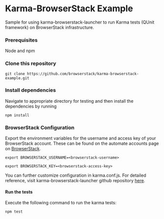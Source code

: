  Karma-BrowserStack Example
=========

Sample for using karma-browserstack-launcher to run Karma tests (QUnit framework) on BrowserStack infrastructure.

### Prerequisites
Node and npm

### Clone this repository
`git clone https://github.com/browserstack/karma-browserstack-example.git`

### Install dependencies

Navigate to appropriate directory for testing and then install the dependencies by running

`npm install`

### BrowserStack Configuration

Export the environment variables for the username and access key of your BrowserStack account.
These can be found on the automate accounts page on [BrowserStack](https://www.browserstack.com/accounts/automate).

`export BROWSERSTACK_USERNAME=<browserstack-username>`

`export BROWSERSTACK_KEY=<browserstack-access-key>`

You can further customize configuration in karma.conf.js. For detailed reference, visit karma-browserstack-launcher github repository [here](https://github.com/browserstack/karma-browserstack-launcher).

#### Run the tests

Execute the following command to run the karma tests:

`npm test`
